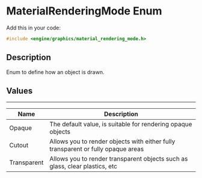 # MaterialRenderingMode Enum

Add this in your code:
```cpp
#include <engine/graphics/material_rendering_mode.h>
```

## Description

Enum to define how an object is drawn.

## Values

---
| Name | Description |
|-|-|
Opaque | The default value, is suitable for rendering opaque objects
Cutout | Allows you to render objects with either fully transparent or fully opaque areas
Transparent | Allows you to render transparent objects such as glass, clear plastics, etc